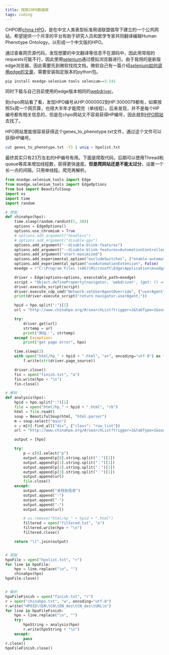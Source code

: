 ```yaml
---
title: 爬取CHPO数据库
tags: coding
---
```


CHPO即[china HPO](http://www.chinahpo.org/)，是在中文人类表型标准用语联盟倡导下建立的一个公共网站，希望提供一个共享的平台有助于研究人员和医学专家共同翻译编辑Human Phenotype Ontology，以形成一个中文版的HPO。

通过查看网页源代码，发现想要的中文翻译等信息不在源码中，因此用常规的requests可能不行，因此使用[selenium](https://pypi.org/project/selenium/)通过模拟浏览器进行。由于我用的是新版edge浏览器，因此需要先到微软找找文档。微软自己有一篇介绍[selenium如何调用edge的文章](https://docs.microsoft.com/zh-cn/microsoft-edge/webdriver-chromium/?tabs=c-sharp)，需要安装指定版本的python包。

```python
pip install msedge-selenium-tools selenium==3.141
```

同时下载与自己目前使用的edge版本相同的[webdriver](https://developer.microsoft.com/zh-cn/microsoft-edge/tools/webdriver/)。


到chpo网站看了看，发现HPO编号从HP:0000002到HP:3000079都有，如果按照5s爬一个网页算，也得大半年才能爬完（单线程）。后来发现，并不是每个HP编号都有相关信息的，但是在chpo网站又不容易获得HP编号，因此就到[HPO网站](https://hpo.jax.org/app/)去找了。

HPO网站里能很容易获得这个genes_to_phenotype.txt文件，通过这个文件可以获得HP编号。

```bash
cut genes_to_phenotype.txt -f3 | uniq > hpolist.txt
```

最终其实只有23万左右的HP编号有用。下面是爬取代码，后期可以使用Thread和queue等库来增加线程数，获得更快速度。**但是爬网站还是不能太过分**，设置一个长一点的间隔，只用单线程。爬完再解析。

```python
from msedge.selenium_tools import Edge
from msedge.selenium_tools import EdgeOptions
from bs4 import BeautifulSoup
import os
import time
import random

# 爬取
def chinahpo(hpo):
    time.sleep(random.randint(5, 30))
    options = EdgeOptions()
    options.use_chromium = True
    # options.add_argument("headless")
    # options.add_argument("disable-gpu")
    options.add_argument("--disable-blink-features")
    options.add_argument("--disable-blink-features=AutomationControlled")
    options.add_argument("start-maximized")
    options.add_experimental_option("excludeSwitches", ["enable-automation"])
    options.add_experimental_option("useAutomationExtension", False)
    msedge = r"C:\Program Files (x86)\Microsoft\Edge\Application\msedgedriver.exe"

    driver = Edge(options=options, executable_path=msedge)
    script = "Object.defineProperty(navigator, 'webdriver', {get: () => undefined})"
    driver.execute_script(script)
    driver.execute_cdp_cmd("Network.setUserAgentOverride", {"userAgent": "Mozilla/5.0 (Windows NT 10.0; Win64; x64) AppleWebKit/537.36 (KHTML, like Gecko) Chrome/83.0.4103.53 Safari/537.36"})
    print(driver.execute_script("return navigator.userAgent;"))

    hpid = hpo.split(":")[1]
    url = "http://www.chinahpo.org/#/searchList?trigger=1&tabType=1&searchContent=HP%3A{hpid}".format(hpid=hpid)

    try:
        driver.get(url)
        strtemp = url
        print("网址：", strtemp)
    except Exception:
        print("get page error", hpo)

    time.sleep(2)
    with open("html/hp_" + hpid + ".html", "a+", encoding="utf-8") as f:
        f.write(str(driver.page_source))

    driver.close()
    fin = open("finish.txt", "a")
    fin.write(hpo + "\n")
    fin.close()

# 解析
def analysis(hpo):
    hpid = hpo.split(":")[1]
    file = open("html/hp_" + hpid + ".html", "rb")
    html = file.read()
    soup = BeautifulSoup(html, "html.parser")
    m = soup.select("main")
    c = m[0].find_all("div", {"class": "row_list"})
    url = "http://www.chinahpo.org/#/searchList?trigger=1&tabType=1&searchContent=HP%3A{hpid}".format(hpid=hpid)

    output = [hpo]

    try:
        p = c[0].select("p")
        output.append(p[0].string.split("：")[1])
        output.append(p[1].string.split("：")[1])
        output.append(p[2].string.split("：")[1])
        output.append(p[3].string.split("：")[1])
        output.append(url)
        file.close()
    except:
        output.append("未找到信息")
        output.append("-")
        output.append("-")
        output.append("-")
        output.append(url)

        # os.remove("html/hp_" + hpid + ".html")
        filtered = open("filtered.txt", "a")
        filtered.write(hpo + "\n")
        filtered.close()

    return "\t".join(output)


# 爬取
hpoFile = open("hpolist.txt", "r")
for line in hpoFile:
    hpo = line.replace("\n", "")
    chinahpo(hpo)
hpoFile.close()


# 解析
hpoFileFinish = open("finish.txt", "r")
r = open("chinahpo.txt", "w", encoding="utf-8")
r.write("HPOID\tEN\tCN\tEN_des\tCN_des\tURL\n")
for line in hpoFileFinish:
    hpo = line.replace("\n", "")
    try:
        hpoString = analysis(hpo)
        r.write(hpoString + "\n")
    except:
        pass
r.close()
hpoFileFinish.close()
```

